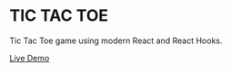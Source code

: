 # TIC TAC TOE

Tic Tac Toe game using modern React and React Hooks.
 
 [Live Demo](https://immadsidd.github.io/Tic-Tac-Toe/)
